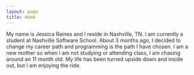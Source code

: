```yaml
---
layout: page
title: Home
---
```


My name is Jessica Raines and I reside in Nashville, TN. I am currently a student at Nashville Software School. About 3 months ago, I decided to change my career path and programming is the path I have chosen. I am a new mother so when I am not studying or attending class, I am chasing around an 11 month old. My life has been turned upside down and inside out, but I am enjoying the ride.
